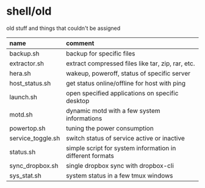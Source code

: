 # shell/old

old stuff and things that couldn't be assigned

| name              | comment                                                   |
| :---------------- | :-------------------------------------------------------- |
| backup.sh         | backup for specific files                                 |
| extractor.sh      | extract compressed files like tar, zip, rar, etc.         |
| hera.sh           | wakeup, poweroff, status of specific server               |
| host_status.sh    | get status online/offline for host with ping              |
| launch.sh         | open specified applications on specific desktop           |
| motd.sh           | dynamic motd with a few system informations               |
| powertop.sh       | tuning the power consumption                              |
| service_toggle.sh | switch status of service active or inactive               |
| status.sh         | simple script for system information in different formats |
| sync_dropbox.sh   | single dropbox sync with dropbox-cli                      |
| sys_stat.sh       | system status in a few tmux windows                       |
